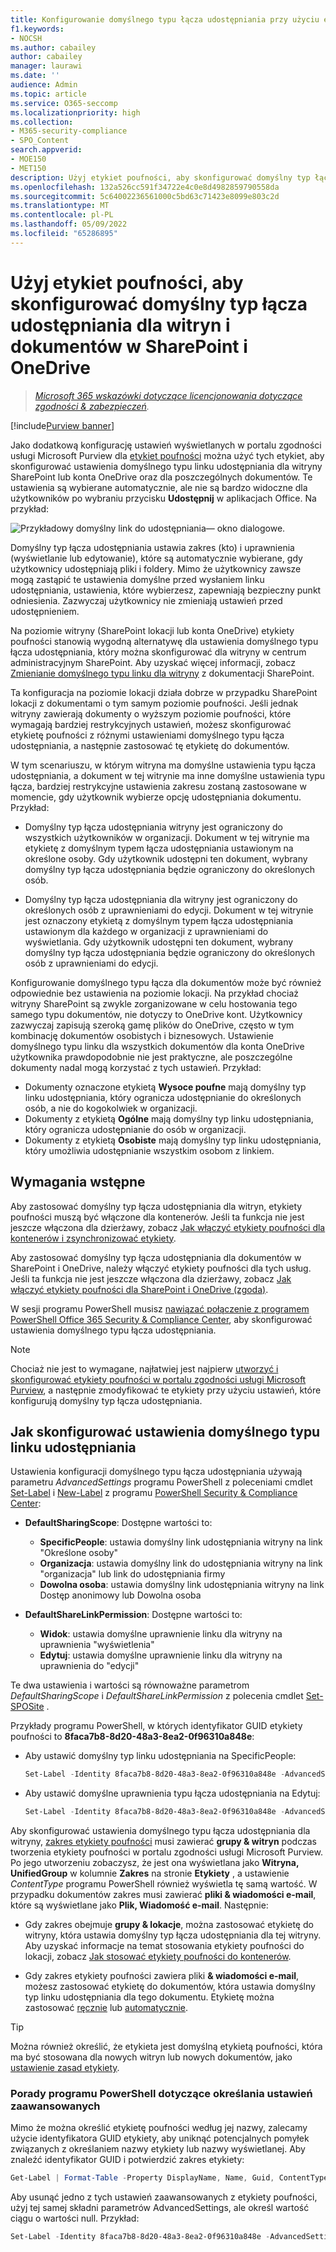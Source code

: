 ```yaml
---
title: Konfigurowanie domyślnego typu łącza udostępniania przy użyciu etykiet poufności
f1.keywords:
- NOCSH
ms.author: cabailey
author: cabailey
manager: laurawi
ms.date: ''
audience: Admin
ms.topic: article
ms.service: O365-seccomp
ms.localizationpriority: high
ms.collection:
- M365-security-compliance
- SPO_Content
search.appverid:
- MOE150
- MET150
description: Użyj etykiet poufności, aby skonfigurować domyślny typ łącza udostępniania dla witryn i dokumentów w SharePoint i OneDrive.
ms.openlocfilehash: 132a526cc591f34722e4c0e8d4982859790558da
ms.sourcegitcommit: 5c64002236561000c5bd63c71423e8099e803c2d
ms.translationtype: MT
ms.contentlocale: pl-PL
ms.lasthandoff: 05/09/2022
ms.locfileid: "65286895"
---
```

# <a name="use-sensitivity-labels-to-configure-the-default-sharing-link-type-for-sites-and-documents-in-sharepoint-and-onedrive"></a>Użyj etykiet poufności, aby skonfigurować domyślny typ łącza udostępniania dla witryn i dokumentów w SharePoint i OneDrive

>*[Microsoft 365 wskazówki dotyczące licencjonowania dotyczące zgodności & zabezpieczeń](/office365/servicedescriptions/microsoft-365-service-descriptions/microsoft-365-tenantlevel-services-licensing-guidance/microsoft-365-security-compliance-licensing-guidance).*

[!include[Purview banner](../includes/purview-rebrand-banner.md)]

Jako dodatkową konfigurację ustawień wyświetlanych w portalu zgodności usługi Microsoft Purview dla [etykiet poufności](sensitivity-labels.md) można użyć tych etykiet, aby skonfigurować ustawienia domyślnego typu linku udostępniania dla witryny SharePoint lub konta OneDrive oraz dla poszczególnych dokumentów. Te ustawienia są wybierane automatycznie, ale nie są bardzo widoczne dla użytkowników po wybraniu przycisku **Udostępnij** w aplikacjach Office. Na przykład:

![Przykładowy domyślny link do udostępniania— okno dialogowe.](../media/default-sharing-link-example.png)

Domyślny typ łącza udostępniania ustawia zakres (kto) i uprawnienia (wyświetlanie lub edytowanie), które są automatycznie wybierane, gdy użytkownicy udostępniają pliki i foldery. Mimo że użytkownicy zawsze mogą zastąpić te ustawienia domyślne przed wysłaniem linku udostępniania, ustawienia, które wybierzesz, zapewniają bezpieczny punkt odniesienia. Zazwyczaj użytkownicy nie zmieniają ustawień przed udostępnieniem.

Na poziomie witryny (SharePoint lokacji lub konta OneDrive) etykiety poufności stanowią wygodną alternatywę dla ustawienia domyślnego typu łącza udostępniania, który można skonfigurować dla witryny w centrum administracyjnym SharePoint. Aby uzyskać więcej informacji, zobacz [Zmienianie domyślnego typu linku dla witryny](/sharepoint/change-default-sharing-link) z dokumentacji SharePoint.

Ta konfiguracja na poziomie lokacji działa dobrze w przypadku SharePoint lokacji z dokumentami o tym samym poziomie poufności. Jeśli jednak witryny zawierają dokumenty o wyższym poziomie poufności, które wymagają bardziej restrykcyjnych ustawień, możesz skonfigurować etykietę poufności z różnymi ustawieniami domyślnego typu łącza udostępniania, a następnie zastosować tę etykietę do dokumentów.

W tym scenariuszu, w którym witryna ma domyślne ustawienia typu łącza udostępniania, a dokument w tej witrynie ma inne domyślne ustawienia typu łącza, bardziej restrykcyjne ustawienia zakresu zostaną zastosowane w momencie, gdy użytkownik wybierze opcję udostępniania dokumentu. Przykład:

- Domyślny typ łącza udostępniania witryny jest ograniczony do wszystkich użytkowników w organizacji. Dokument w tej witrynie ma etykietę z domyślnym typem łącza udostępniania ustawionym na określone osoby. Gdy użytkownik udostępni ten dokument, wybrany domyślny typ łącza udostępniania będzie ograniczony do określonych osób.

- Domyślny typ łącza udostępniania dla witryny jest ograniczony do określonych osób z uprawnieniami do edycji. Dokument w tej witrynie jest oznaczony etykietą z domyślnym typem łącza udostępniania ustawionym dla każdego w organizacji z uprawnieniami do wyświetlania. Gdy użytkownik udostępni ten dokument, wybrany domyślny typ łącza udostępniania będzie ograniczony do określonych osób z uprawnieniami do edycji.

Konfigurowanie domyślnego typu łącza dla dokumentów może być również odpowiednie bez ustawienia na poziomie lokacji. Na przykład chociaż witryny SharePoint są zwykle zorganizowane w celu hostowania tego samego typu dokumentów, nie dotyczy to OneDrive kont. Użytkownicy zazwyczaj zapisują szeroką gamę plików do OneDrive, często w tym kombinację dokumentów osobistych i biznesowych. Ustawienie domyślnego typu linku dla wszystkich dokumentów dla konta OneDrive użytkownika prawdopodobnie nie jest praktyczne, ale poszczególne dokumenty nadal mogą korzystać z tych ustawień. Przykład:

- Dokumenty oznaczone etykietą **Wysoce poufne** mają domyślny typ linku udostępniania, który ogranicza udostępnianie do określonych osób, a nie do kogokolwiek w organizacji.
- Dokumenty z etykietą **Ogólne** mają domyślny typ linku udostępniania, który ogranicza udostępnianie do osób w organizacji.
- Dokumenty z etykietą **Osobiste** mają domyślny typ linku udostępniania, który umożliwia udostępnianie wszystkim osobom z linkiem.

## <a name="prerequisites"></a>Wymagania wstępne

Aby zastosować domyślny typ łącza udostępniania dla witryn, etykiety poufności muszą być włączone dla kontenerów. Jeśli ta funkcja nie jest jeszcze włączona dla dzierżawy, zobacz [Jak włączyć etykiety poufności dla kontenerów i zsynchronizować etykiety](sensitivity-labels-teams-groups-sites.md#how-to-enable-sensitivity-labels-for-containers-and-synchronize-labels).

Aby zastosować domyślny typ łącza udostępniania dla dokumentów w SharePoint i OneDrive, należy włączyć etykiety poufności dla tych usług. Jeśli ta funkcja nie jest jeszcze włączona dla dzierżawy, zobacz [Jak włączyć etykiety poufności dla SharePoint i OneDrive (zgoda)](sensitivity-labels-sharepoint-onedrive-files.md#how-to-enable-sensitivity-labels-for-sharepoint-and-onedrive-opt-in).

W sesji programu PowerShell musisz [nawiązać połączenie z programem PowerShell Office 365 Security & Compliance Center](/powershell/exchange/office-365-scc/connect-to-scc-powershell/connect-to-scc-powershell), aby skonfigurować ustawienia domyślnego typu łącza udostępniania.

> [!NOTE]
> Chociaż nie jest to wymagane, najłatwiej jest najpierw [utworzyć i skonfigurować etykiety poufności w portalu zgodności usługi Microsoft Purview](create-sensitivity-labels.md), a następnie zmodyfikować te etykiety przy użyciu ustawień, które konfigurują domyślny typ łącza udostępniania.

## <a name="how-to-configure-settings-for-the-default-sharing-link-type"></a>Jak skonfigurować ustawienia domyślnego typu linku udostępniania

Ustawienia konfiguracji domyślnego typu łącza udostępniania używają parametru *AdvancedSettings* programu PowerShell z poleceniami cmdlet [Set-Label](/powershell/module/exchange/set-label) i [New-Label](/powershell/module/exchange/new-labelpolicy) z programu [PowerShell Security & Compliance Center](/powershell/exchange/scc-powershell):

- **DefaultSharingScope**: Dostępne wartości to:
    - **SpecificPeople**: ustawia domyślny link udostępniania witryny na link "Określone osoby"
    - **Organizacja**: ustawia domyślny link do udostępniania witryny na link "organizacja" lub link do udostępniania firmy
    - **Dowolna osoba**: ustawia domyślny link udostępniania witryny na link Dostęp anonimowy lub Dowolna osoba

- **DefaultShareLinkPermission**: Dostępne wartości to:
    - **Widok**: ustawia domyślne uprawnienie linku dla witryny na uprawnienia "wyświetlenia"
    - **Edytuj**: ustawia domyślne uprawnienie linku dla witryny na uprawnienia do "edycji"

Te dwa ustawienia i wartości są równoważne parametrom *DefaultSharingScope* i *DefaultShareLinkPermission* z polecenia cmdlet [Set-SPOSite](/powershell/module/sharepoint-online/set-sposite) .

Przykłady programu PowerShell, w których identyfikator GUID etykiety poufności to **8faca7b8-8d20-48a3-8ea2-0f96310a848e**:

- Aby ustawić domyślny typ linku udostępniania na SpecificPeople:
    
    ````powershell
    Set-Label -Identity 8faca7b8-8d20-48a3-8ea2-0f96310a848e -AdvancedSettings @{DefaultSharingScope="SpecificPeople"}
    ````

- Aby ustawić domyślne uprawnienia typu łącza udostępniania na Edytuj:
    
    ````powershell
    Set-Label -Identity 8faca7b8-8d20-48a3-8ea2-0f96310a848e -AdvancedSettings @{DefaultShareLinkPermission="Edit"}
    ````

Aby skonfigurować ustawienia domyślnego typu łącza udostępniania dla witryny, [zakres etykiety poufności](sensitivity-labels.md#label-scopes) musi zawierać **grupy & witryn** podczas tworzenia etykiety poufności w portalu zgodności usługi Microsoft Purview. Po jego utworzeniu zobaczysz, że jest ona wyświetlana jako **Witryna, UnifiedGroup** w kolumnie **Zakres** na stronie **Etykiety** , a ustawienie *ContentType* programu PowerShell również wyświetla tę samą wartość. W przypadku dokumentów zakres musi zawierać **pliki & wiadomości e-mail**, które są wyświetlane jako **Plik, Wiadomość e-mail**. Następnie:

- Gdy zakres obejmuje **grupy & lokacje**, można zastosować etykietę do witryny, która ustawia domyślny typ łącza udostępniania dla tej witryny. Aby uzyskać informacje na temat stosowania etykiety poufności do lokacji, zobacz [Jak stosować etykiety poufności do kontenerów](sensitivity-labels-teams-groups-sites.md#how-to-apply-sensitivity-labels-to-containers).

- Gdy zakres etykiety poufności zawiera pliki **& wiadomości e-mail**, możesz zastosować etykietę do dokumentów, która ustawia domyślny typ linku udostępniania dla tego dokumentu. Etykietę można zastosować [ręcznie](https://support.microsoft.com/office/apply-sensitivity-labels-to-your-files-and-email-in-office-2f96e7cd-d5a4-403b-8bd7-4cc636bae0f9) lub [automatycznie](apply-sensitivity-label-automatically.md).

> [!TIP]
> Można również określić, że etykieta jest domyślną etykietą poufności, która ma być stosowana dla nowych witryn lub nowych dokumentów, jako [ustawienie zasad etykiety](sensitivity-labels.md#what-label-policies-can-do).

### <a name="powershell-tips-for-specifying-the-advanced-settings"></a>Porady programu PowerShell dotyczące określania ustawień zaawansowanych

Mimo że można określić etykietę poufności według jej nazwy, zalecamy użycie identyfikatora GUID etykiety, aby uniknąć potencjalnych pomyłek związanych z określaniem nazwy etykiety lub nazwy wyświetlanej. Aby znaleźć identyfikator GUID i potwierdzić zakres etykiety:

````powershell
Get-Label | Format-Table -Property DisplayName, Name, Guid, ContentType
````

Aby usunąć jedno z tych ustawień zaawansowanych z etykiety poufności, użyj tej samej składni parametrów AdvancedSettings, ale określ wartość ciągu o wartości null. Przykład:

````powershell
Set-Label -Identity 8faca7b8-8d20-48a3-8ea2-0f96310a848e -AdvancedSettings @{DefaultSharingScope=""}
````

